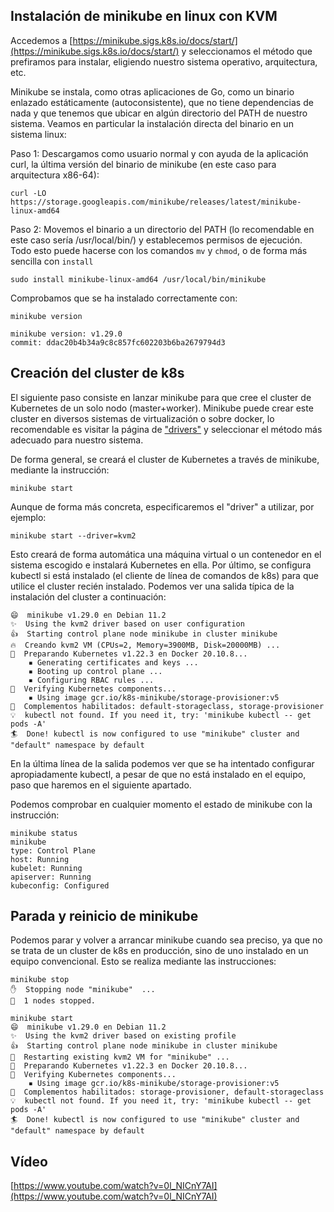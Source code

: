 ## Instalación de minikube en linux con KVM

Accedemos a
[https://minikube.sigs.k8s.io/docs/start/](https://minikube.sigs.k8s.io/docs/start/)
y seleccionamos el método que prefiramos para instalar, eligiendo
nuestro sistema operativo, arquitectura, etc.

Minikube se instala, como otras aplicaciones de Go, como un binario
enlazado estáticamente (autoconsistente), que no tiene dependencias de
nada y que tenemos que ubicar en algún directorio del PATH de nuestro
sistema. Veamos en particular la instalación directa del binario en un
sistema linux:

Paso 1: Descargamos como usuario normal y con ayuda de la aplicación
curl, la última versión del binario de minikube (en este caso para
arquitectura x86-64):

    curl -LO https://storage.googleapis.com/minikube/releases/latest/minikube-linux-amd64

Paso 2: Movemos el binario a un directorio del PATH (lo recomendable
en este caso sería /usr/local/bin/) y establecemos permisos de
ejecución. Todo esto puede hacerse con los comandos `mv` y `chmod`, o
de forma más sencilla con `install`

    sudo install minikube-linux-amd64 /usr/local/bin/minikube

Comprobamos que se ha instalado correctamente con:

    minikube version

    minikube version: v1.29.0
    commit: ddac20b4b34a9c8c857fc602203b6ba2679794d3

## Creación del cluster de k8s

El siguiente paso consiste en lanzar minikube para que cree el cluster
de Kubernetes de un solo nodo (master+worker). Minikube puede crear
este cluster en diversos sistemas de virtualización o sobre docker, lo
recomendable es visitar la página de
["drivers"](https://minikube.sigs.k8s.io/docs/drivers/) y seleccionar
el método más adecuado para nuestro sistema.

De forma general, se creará el cluster de Kubernetes a través de
minikube, mediante la instrucción:

    minikube start

Aunque de forma más concreta, especificaremos el "driver" a utilizar,
por ejemplo:

    minikube start --driver=kvm2

Esto creará de forma automática una máquina virtual o un contenedor en
el sistema escogido e instalará Kubernetes en ella. Por último, se
configura kubectl si está instalado (el cliente de línea de comandos
de k8s) para que utilice el cluster recién instalado. Podemos ver una
salida típica de la instalación del cluster a continuación:

```
😄  minikube v1.29.0 en Debian 11.2
✨  Using the kvm2 driver based on user configuration
👍  Starting control plane node minikube in cluster minikube
🔥  Creando kvm2 VM (CPUs=2, Memory=3900MB, Disk=20000MB) ...
🐳  Preparando Kubernetes v1.22.3 en Docker 20.10.8...
    ▪ Generating certificates and keys ...
    ▪ Booting up control plane ...
    ▪ Configuring RBAC rules ...
🔎  Verifying Kubernetes components...
    ▪ Using image gcr.io/k8s-minikube/storage-provisioner:v5
🌟  Complementos habilitados: default-storageclass, storage-provisioner
💡  kubectl not found. If you need it, try: 'minikube kubectl -- get pods -A'
🏄  Done! kubectl is now configured to use "minikube" cluster and "default" namespace by default
```

En la última línea de la salida podemos ver que se ha intentado
configurar apropiadamente kubectl, a pesar de que no está instalado en
el equipo, paso que haremos en el siguiente apartado.

Podemos comprobar en cualquier momento el estado de minikube con la
instrucción:

```
minikube status
minikube
type: Control Plane
host: Running
kubelet: Running
apiserver: Running
kubeconfig: Configured
```

## Parada y reinicio de minikube

Podemos parar y volver a arrancar minikube cuando sea preciso, ya que
no se trata de un cluster de k8s en producción, sino de uno instalado
en un equipo convencional. Esto se realiza mediante las instrucciones:

```
minikube stop
✋  Stopping node "minikube"  ...
🛑  1 nodes stopped.
```

```
minikube start
😄  minikube v1.29.0 en Debian 11.2
✨  Using the kvm2 driver based on existing profile
👍  Starting control plane node minikube in cluster minikube
🔄  Restarting existing kvm2 VM for "minikube" ...
🐳  Preparando Kubernetes v1.22.3 en Docker 20.10.8...
🔎  Verifying Kubernetes components...
    ▪ Using image gcr.io/k8s-minikube/storage-provisioner:v5
🌟  Complementos habilitados: storage-provisioner, default-storageclass
💡  kubectl not found. If you need it, try: 'minikube kubectl -- get pods -A'
🏄  Done! kubectl is now configured to use "minikube" cluster and "default" namespace by default
```

## Vídeo

[https://www.youtube.com/watch?v=0l_NICnY7AI](https://www.youtube.com/watch?v=0l_NICnY7AI)

